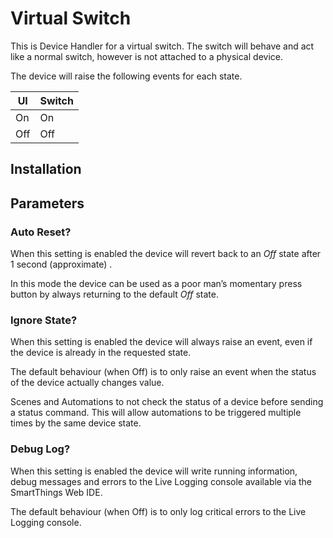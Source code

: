 # Virtual Switch
This is Device Handler for a virtual switch.  The switch will behave and act like a normal switch, however is not attached to a physical device.   

The device will raise the following events for each state.


| UI         | Switch     |
|------------|------------|
| On         | On         |
| Off        | Off        |



## Installation 





## Parameters

### Auto Reset?
When this setting is enabled the device will revert back to an *Off* state after 1 second (approximate) . 

In this mode the device can be used as a poor man’s momentary press button by always returning to the default *Off* state.


### Ignore State?
When this setting is enabled the device will always raise an event, even if the device is already in the requested state.

The default behaviour (when Off) is to only raise an event when the status of the device actually changes value.  

Scenes and Automations to not check the status of a device before sending a status command.  This will allow automations to be triggered multiple times by the same device state.


### Debug Log?
When this setting is enabled the device will write running information, debug messages and errors to the Live Logging console available via the SmartThings Web IDE.

The default behaviour (when Off) is to only log critical errors to the Live Logging console.  

